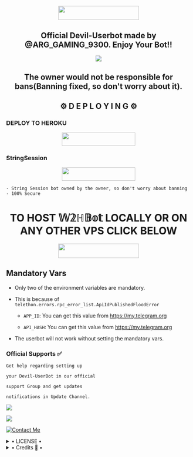 <p align="center"><a href="https://t.me/Devil_Botz"> <img src="https://telegra.ph/file/92ebadfb63312ae563709.jpg" width="220" height="38.45"/></a></p>
</a>


<h2 align="center">Official Devil-Userbot made by @ARG_GAMING_9300. Enjoy Your Bot!!</h2 /a>

<p align="center"><a href="https://t.me/Devil_Botz"> <img src="https://telegra.ph/file/b56f25e0341e8b9938bde.jpg"/></a></p>
</a>

<h2 align="center">The owner would not be responsible for bans(Banning fixed, so don't worry about it).</h2>


<h2 align="center">⚙️ D E P L O Y I N G ⚙️</h2>


<h3> DEPLOY TO HEROKU </h3>

<p align="center"><a href="https://heroku.com/deploy?template=https://github.com/ARGGAMING777/ARG-X-Alexia"> <img src="https://img.shields.io/badge/Deploy%20To%20Heroku-black?style=for-the-badge&logo=heroku" width="200" height="35.45"/></a></p>
<h3> StringSession </h3>


<p align="center"><a href="https://telegram.me/arg_stringsession_bot"> <img src="https://te.legra.ph/file/fd8bcb29b5475b84a939e.jpg" width="200" height="35.45"/></a></p>


    - String Session bot owned by the owner, so don't worry about banning
    - 100% Secure
<h1 align="center">TO HOST 𝕎𝟚ℍ𝔹𝕠𝕥 LOCALLY OR ON ANY OTHER VPS CLICK BELOW</h1>

<p align="center"><a href="https://t.me/Devil_Botz"> <img src="https://telegra.ph/file/92ebadfb63312ae563709.jpg" width="220" height="38.45"/></a></p>
</a>

## Mandatory Vars

- Only two of the environment variables are mandatory.

- This is because of `telethon.errors.rpc_error_list.ApiIdPublishedFloodError`

    - `APP_ID`:   You can get this value from https://my.telegram.org

    - `API_HASH`:   You can get this value from https://my.telegram.org

- The userbot will not work without setting the mandatory vars.


### Official Supports ✅ 


```
Get help regarding setting up 

your Devil-UserBot in our official 

support Group and get updates

notifications in Update Channel.
```

<a href="https://t.me/Devil_Botz"><img src="https://img.shields.io/badge/Join-Support%20Channel-red.svg?style=for-the-badge&logo=Telegram"></a>

<a href="https://t.me/DevilBotz_Support"><img src="https://img.shields.io/badge/Join-Support%20Group-blue.svg?style=for-the-badge&logo=Telegram"></a>


[![Contact Me](https://img.shields.io/badge/Telegram-Contact%20Me-informational)](https://t.me/ARG_GAMING_9300)


<details>

  <summary> • LICENSE • </summary>

![](https://www.gnu.org/graphics/gplv3-or-later.png)

Copyright (C) 2021 W2HGalaxy-OP

Poject [Devil-UserBot](https://github.com/DEVIL-BOTS/Devil-UserBot) is free software: you can redistribute it and/or modify

it under the terms of the GNU General Public License as published by

the Free Software Foundation, either version 3 of the License, or

(at your option) any later version.

This program is distributed in the hope that it will be useful,

but WITHOUT ANY WARRANTY; without even the implied warranty of

MERCHANTABILITY or FITNESS FOR A PARTICULAR PURPOSE.  See the

GNU General Public License for more details.

You should have received a copy of the GNU General Public License

along with this program. If not, see <https://www.gnu.org/licenses/>.

</details>

<details>

  <summary> • Credits 🏅 • </summary>
  
• [DEVIL-BOTS](https://github.com/DEVIL-BOTS):Owner
